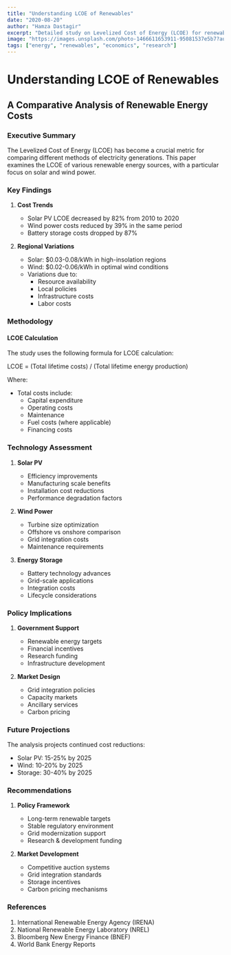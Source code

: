 ```yaml
---
title: "Understanding LCOE of Renewables"
date: "2020-08-20"
author: "Hamza Dastagir"
excerpt: "Detailed study on Levelized Cost of Energy (LCOE) for renewable energy sources and their economic viability."
image: "https://images.unsplash.com/photo-1466611653911-95081537e5b7?auto=format&fit=crop&q=80&w=2000"
tags: ["energy", "renewables", "economics", "research"]
---
```


# Understanding LCOE of Renewables
## A Comparative Analysis of Renewable Energy Costs

### Executive Summary

The Levelized Cost of Energy (LCOE) has become a crucial metric for comparing different methods of electricity generations. This paper examines the LCOE of various renewable energy sources, with a particular focus on solar and wind power.

### Key Findings

1. **Cost Trends**
   - Solar PV LCOE decreased by 82% from 2010 to 2020
   - Wind power costs reduced by 39% in the same period
   - Battery storage costs dropped by 87%

2. **Regional Variations**
   - Solar: $0.03-0.08/kWh in high-insolation regions
   - Wind: $0.02-0.06/kWh in optimal wind conditions
   - Variations due to:
     - Resource availability
     - Local policies
     - Infrastructure costs
     - Labor costs

### Methodology

#### LCOE Calculation
The study uses the following formula for LCOE calculation:

LCOE = (Total lifetime costs) / (Total lifetime energy production)

Where:
- Total costs include:
  - Capital expenditure
  - Operating costs
  - Maintenance
  - Fuel costs (where applicable)
  - Financing costs

### Technology Assessment

1. **Solar PV**
   - Efficiency improvements
   - Manufacturing scale benefits
   - Installation cost reductions
   - Performance degradation factors

2. **Wind Power**
   - Turbine size optimization
   - Offshore vs onshore comparison
   - Grid integration costs
   - Maintenance requirements

3. **Energy Storage**
   - Battery technology advances
   - Grid-scale applications
   - Integration costs
   - Lifecycle considerations

### Policy Implications

1. **Government Support**
   - Renewable energy targets
   - Financial incentives
   - Research funding
   - Infrastructure development

2. **Market Design**
   - Grid integration policies
   - Capacity markets
   - Ancillary services
   - Carbon pricing

### Future Projections

The analysis projects continued cost reductions:
- Solar PV: 15-25% by 2025
- Wind: 10-20% by 2025
- Storage: 30-40% by 2025

### Recommendations

1. **Policy Framework**
   - Long-term renewable targets
   - Stable regulatory environment
   - Grid modernization support
   - Research & development funding

2. **Market Development**
   - Competitive auction systems
   - Grid integration standards
   - Storage incentives
   - Carbon pricing mechanisms

### References

1. International Renewable Energy Agency (IRENA)
2. National Renewable Energy Laboratory (NREL)
3. Bloomberg New Energy Finance (BNEF)
4. World Bank Energy Reports